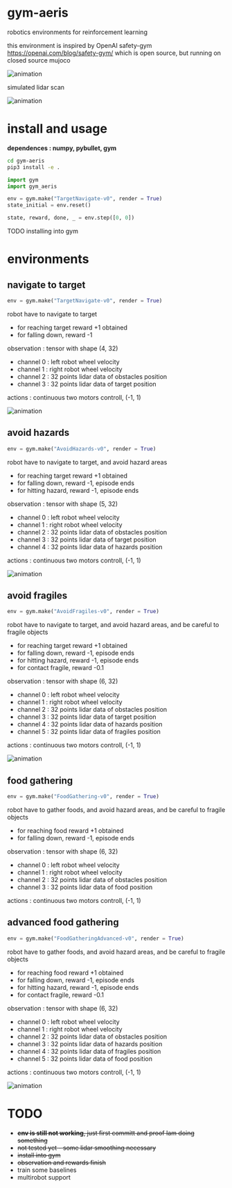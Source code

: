 # gym-aeris
robotics environments for reinforcement learning

this environment is inspired by OpenAI safety-gym  https://openai.com/blog/safety-gym/ 
which is open source, but running on closed source mujoco

![animation](doc/env_image.png)

simulated lidar scan

![animation](doc/lidar_scan.gif)



# install and usage

**dependences : numpy, pybullet, gym**

```bash
cd gym-aeris
pip3 install -e .
```

```python
import gym
import gym_aeris

env = gym.make("TargetNavigate-v0", render = True)
state_initial = env.reset()

state, reward, done, _ = env.step([0, 0])
```


TODO installing into gym


# environments

## navigate to target

```python
env = gym.make("TargetNavigate-v0", render = True)
```

robot have to navigate to target

- for reaching target reward +1 obtained
- for falling down, reward -1

observation :
tensor with shape (4, 32)
- channel 0 : left robot wheel velocity
- channel 1 : right robot wheel velocity
- channel 2 : 32 points lidar data of obstacles position
- channel 3 : 32 points lidar data of target position

actions : continuous two motors controll, (-1, 1)

![animation](doc/target_navigate.gif)


## avoid hazards

```python
env = gym.make("AvoidHazards-v0", render = True)
```


robot have to navigate to target, and avoid hazard areas
- for reaching target reward +1 obtained
- for falling down, reward -1, episode ends
- for hitting hazard, reward -1, episode ends

observation :
tensor with shape (5, 32)
- channel 0 : left robot wheel velocity
- channel 1 : right robot wheel velocity
- channel 2 : 32 points lidar data of obstacles position
- channel 3 : 32 points lidar data of target position
- channel 4 : 32 points lidar data of hazards position

actions : continuous two motors controll, (-1, 1)

![animation](doc/hazard_avoid.gif)



## avoid fragiles

```python
env = gym.make("AvoidFragiles-v0", render = True)
```


robot have to navigate to target, and avoid hazard areas, and be careful to fragile objects
- for reaching target reward +1 obtained
- for falling down, reward -1, episode ends
- for hitting hazard, reward -1, episode ends
- for contact fragile, reward -0.1

observation :
tensor with shape (6, 32)
- channel 0 : left robot wheel velocity
- channel 1 : right robot wheel velocity
- channel 2 : 32 points lidar data of obstacles position
- channel 3 : 32 points lidar data of target position
- channel 4 : 32 points lidar data of hazards position
- channel 5 : 32 points lidar data of fragiles position

actions : continuous two motors controll, (-1, 1)

![animation](doc/fragile_avoid.gif)

## food gathering

```python
env = gym.make("FoodGathering-v0", render = True)
```

robot have to gather foods, and avoid hazard areas, and be careful to fragile objects
- for reaching food reward +1 obtained
- for falling down, reward -1, episode ends

observation :
tensor with shape (6, 32)
- channel 0 : left robot wheel velocity
- channel 1 : right robot wheel velocity
- channel 2 : 32 points lidar data of obstacles position
- channel 3 : 32 points lidar data of food position

actions : continuous two motors controll, (-1, 1)


## advanced food gathering

```python
env = gym.make("FoodGatheringAdvanced-v0", render = True)
```

robot have to gather foods, and avoid hazard areas, and be careful to fragile objects
- for reaching food reward +1 obtained
- for falling down, reward -1, episode ends
- for hitting hazard, reward -1, episode ends
- for contact fragile, reward -0.1

observation :
tensor with shape (6, 32)
- channel 0 : left robot wheel velocity
- channel 1 : right robot wheel velocity
- channel 2 : 32 points lidar data of obstacles position
- channel 3 : 32 points lidar data of hazards position
- channel 4 : 32 points lidar data of fragiles position
- channel 5 : 32 points lidar data of food position

actions : continuous two motors controll, (-1, 1)

![animation](doc/food_gathering_advanced.gif)


# TODO

* ~~**env is still not working**, just first committ and proof Iam doing something~~
* ~~not tested yet - some lidar smoothing necessary~~
* ~~install into gym~~
* ~~observation and rewards finish~~
* train some baselines
* multirobot support
